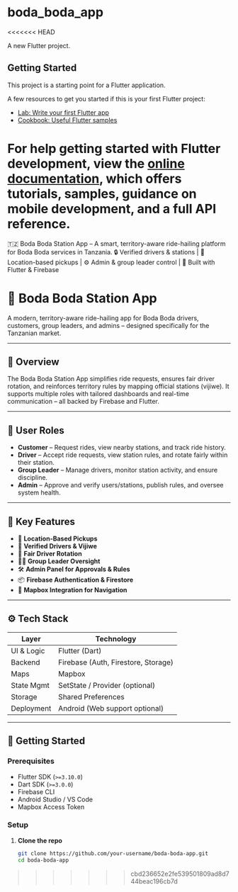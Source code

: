 # boda_boda_app
<<<<<<< HEAD

A new Flutter project.

## Getting Started

This project is a starting point for a Flutter application.

A few resources to get you started if this is your first Flutter project:

- [Lab: Write your first Flutter app](https://docs.flutter.dev/get-started/codelab)
- [Cookbook: Useful Flutter samples](https://docs.flutter.dev/cookbook)

For help getting started with Flutter development, view the
[online documentation](https://docs.flutter.dev/), which offers tutorials,
samples, guidance on mobile development, and a full API reference.
=======
🇹🇿 Boda Boda Station App – A smart, territory-aware ride-hailing platform for Boda Boda services in Tanzania. 🔒 Verified drivers &amp; stations | 📍 Location-based pickups | ⚙️ Admin &amp; group leader control | 📱 Built with Flutter &amp; Firebase
# 🛵 Boda Boda Station App

A modern, territory-aware ride-hailing app for Boda Boda drivers, customers, group leaders, and admins – designed specifically for the Tanzanian market.

---

## 📱 Overview

The Boda Boda Station App simplifies ride requests, ensures fair driver rotation, and reinforces territory rules by mapping official stations (vijiwe). It supports multiple roles with tailored dashboards and real-time communication – all backed by Firebase and Flutter.

---

## 👥 User Roles

- **Customer** – Request rides, view nearby stations, and track ride history.
- **Driver** – Accept ride requests, view station rules, and rotate fairly within their station.
- **Group Leader** – Manage drivers, monitor station activity, and ensure discipline.
- **Admin** – Approve and verify users/stations, publish rules, and oversee system health.

---

## 🧠 Key Features

- 📍 **Location-Based Pickups**  
- 🔐 **Verified Drivers & Vijiwe**  
- 🔄 **Fair Driver Rotation**  
- 🧑‍✈️ **Group Leader Oversight**  
- 🛠 **Admin Panel for Approvals & Rules**  
- 📦 **Firebase Authentication & Firestore**  
- 🧭 **Mapbox Integration for Navigation**

---

## ⚙️ Tech Stack

| Layer        | Technology      |
|--------------|-----------------|
| UI & Logic   | Flutter (Dart)  |
| Backend      | Firebase (Auth, Firestore, Storage) |
| Maps         | Mapbox          |
| State Mgmt   | SetState / Provider (optional) |
| Storage      | Shared Preferences |
| Deployment   | Android (Web support optional) |

---

## 🚀 Getting Started

### Prerequisites

- Flutter SDK (`>=3.10.0`)
- Dart SDK (`>=3.0.0`)
- Firebase CLI
- Android Studio / VS Code
- Mapbox Access Token

### Setup

1. **Clone the repo**
   ```bash
   git clone https://github.com/your-username/boda-boda-app.git
   cd boda-boda-app
>>>>>>> cbd236652e2fe539501809ad8d744beac196cb7d
